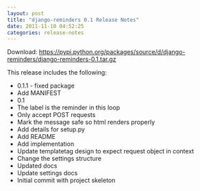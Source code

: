 ```yaml
---
layout: post
title: "django-reminders 0.1 Release Notes"
date: 2011-11-10 04:52:25
categories: release-notes
---
```


Download: <https://pypi.python.org/packages/source/d/django-reminders/django-reminders-0.1.tar.gz>

This release includes the following:

* 0.1.1 - fixed package
* Add MANIFEST
* 0.1
* The label is the reminder in this loop
* Only accept POST requests
* Mark the message safe so html renders properly
* Add details for setup.py
* Add README
* Add implementation
* Update templatetag design to expect request object in context
* Change the settings structure
* Updated docs
* Update settings docs
* Initial commit with project skeleton
